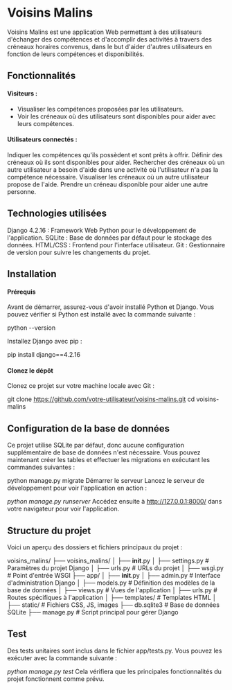 # Voisins Malins

Voisins Malins est une application Web permettant à des utilisateurs d'échanger des compétences et d'accomplir des activités à travers des créneaux horaires convenus, dans le but d'aider d'autres utilisateurs en fonction de leurs compétences et disponibilités.


## Fonctionnalités

#### Visiteurs :

- Visualiser les compétences proposées par les utilisateurs.
- Voir les créneaux où des utilisateurs sont disponibles pour aider avec leurs compétences.

#### Utilisateurs connectés :

Indiquer les compétences qu'ils possèdent et sont prêts à offrir.
Définir des créneaux où ils sont disponibles pour aider.
Rechercher des créneaux où un autre utilisateur a besoin d'aide dans une activité où l'utilisateur n'a pas la compétence nécessaire.
Visualiser les créneaux où un autre utilisateur propose de l'aide.
Prendre un créneau disponible pour aider une autre personne.


## Technologies utilisées

Django 4.2.16 : Framework Web Python pour le développement de l'application.
SQLite : Base de données par défaut pour le stockage des données.
HTML/CSS : Frontend pour l'interface utilisateur.
Git : Gestionnaire de version pour suivre les changements du projet.


## Installation

#### Prérequis

Avant de démarrer, assurez-vous d'avoir installé Python et Django. Vous pouvez vérifier si Python est installé avec la commande suivante :

python --version

Installez Django avec pip :

pip install django==4.2.16


#### Clonez le dépôt

Clonez ce projet sur votre machine locale avec Git :


git clone https://github.com/votre-utilisateur/voisins-malins.git
cd voisins-malins


## Configuration de la base de données

Ce projet utilise SQLite par défaut, donc aucune configuration supplémentaire de base de données n'est nécessaire. Vous pouvez maintenant créer les tables et effectuer les migrations en exécutant les commandes suivantes :


python manage.py migrate
Démarrer le serveur
Lancez le serveur de développement pour voir l'application en action :

_python manage.py runserver_
Accédez ensuite à http://127.0.0.1:8000/ dans votre navigateur pour voir l'application.

## Structure du projet

Voici un aperçu des dossiers et fichiers principaux du projet :


voisins_malins/
├── voisins_malins/
│   ├── __init__.py
│   ├── settings.py         # Paramètres du projet Django
│   ├── urls.py             # URLs du projet
│   ├── wsgi.py             # Point d'entrée WSGI
├── app/
│   ├── __init__.py
│   ├── admin.py            # Interface d'administration Django
│   ├── models.py           # Définition des modèles de la base de données
│   ├── views.py            # Vues de l'application
│   ├── urls.py             # Routes spécifiques à l'application
│   ├── templates/          # Templates HTML
│   ├── static/             # Fichiers CSS, JS, images
├── db.sqlite3              # Base de données SQLite
├── manage.py               # Script principal pour gérer Django


## Test

Des tests unitaires sont inclus dans le fichier app/tests.py. Vous pouvez les exécuter avec la commande suivante :


_python manage.py test_
Cela vérifiera que les principales fonctionnalités du projet fonctionnent comme prévu.